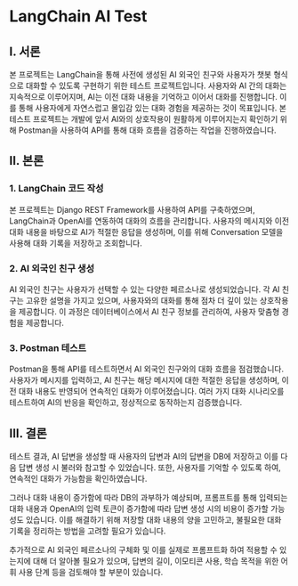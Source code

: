 # LangChain AI Test

## I. 서론

본 프로젝트는 LangChain을 통해 사전에 생성된 AI 외국인 친구와 사용자가 챗봇 형식으로 대화할 수 있도록 구현하기 위한 테스트 프로젝트입니다. 사용자와 AI 간의 대화는 지속적으로 이루어지며, AI는 이전 대화 내용을 기억하고 이어서 대화를 진행합니다. 이를 통해 사용자에게 자연스럽고 몰입감 있는 대화 경험을 제공하는 것이 목표입니다. 본 테스트 프로젝트는 개발에 앞서 AI와의 상호작용이 원활하게 이루어지는지 확인하기 위해 Postman을 사용하여 API를 통해 대화 흐름을 검증하는 작업을 진행하였습니다.

## II. 본론

### 1. LangChain 코드 작성

본 프로젝트는 Django REST Framework를 사용하여 API를 구축하였으며, LangChain과 OpenAI를 연동하여 대화의 흐름을 관리합니다. 사용자의 메시지와 이전 대화 내용을 바탕으로 AI가 적절한 응답을 생성하며, 이를 위해 Conversation 모델을 사용해 대화 기록을 저장하고 조회합니다.

### 2. AI 외국인 친구 생성

AI 외국인 친구는 사용자가 선택할 수 있는 다양한 페르소나로 생성되었습니다. 각 AI 친구는 고유한 설명을 가지고 있으며, 사용자와의 대화를 통해 점차 더 깊이 있는 상호작용을 제공합니다. 이 과정은 데이터베이스에서 AI 친구 정보를 관리하여, 사용자 맞춤형 경험을 제공합니다.

### 3. Postman 테스트

Postman을 통해 API를 테스트하면서 AI 외국인 친구와의 대화 흐름을 점검했습니다. 사용자가 메시지를 입력하고, AI 친구는 해당 메시지에 대한 적절한 응답을 생성하며, 이전 대화 내용도 반영되어 연속적인 대화가 이루어졌습니다. 여러 가지 대화 시나리오를 테스트하여 AI의 반응을 확인하고, 정상적으로 동작하는지 검증했습니다.

## III. 결론

테스트 결과, AI 답변을 생성할 때 사용자의 답변과 AI의 답변을 DB에 저장하고 이를 다음 답변 생성 시 불러와 참고할 수 있었습니다. 또한, 사용자를 기억할 수 있도록 하여, 연속적인 대화가 가능함을 확인하였습니다.

그러나 대화 내용이 증가함에 따라 DB의 과부하가 예상되며, 프롬프트를 통해 입력되는 대화 내용과 OpenAI의 입력 토큰이 증가함에 따라 답변 생성 시의 비용이 증가할 가능성도 있습니다. 이를 해결하기 위해 저장할 대화 내용의 양을 고민하고, 불필요한 대화 기록을 정리하는 방법을 고려할 필요가 있습니다.

추가적으로 AI 외국인 페르소나의 구체화 및 이를 실제로 프롬프트화 하여 적용할 수 있는지에 대해 더 알아볼 필요가 있으며, 답변의 길이, 이모티콘 사용, 학습 목적을 위한 어휘 사용 단계 등을 검토해야 할 부분이 있습니다.
